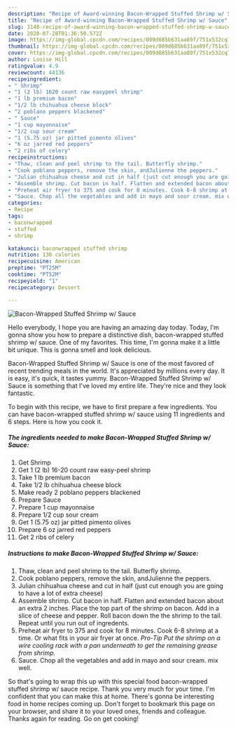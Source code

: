 ```yaml
---
description: "Recipe of Award-winning Bacon-Wrapped Stuffed Shrimp w/ Sauce"
title: "Recipe of Award-winning Bacon-Wrapped Stuffed Shrimp w/ Sauce"
slug: 3140-recipe-of-award-winning-bacon-wrapped-stuffed-shrimp-w-sauce
date: 2020-07-28T01:36:50.572Z
image: https://img-global.cpcdn.com/recipes/009d685b631aa89f/751x532cq70/bacon-wrapped-stuffed-shrimp-w-sauce-recipe-main-photo.jpg
thumbnail: https://img-global.cpcdn.com/recipes/009d685b631aa89f/751x532cq70/bacon-wrapped-stuffed-shrimp-w-sauce-recipe-main-photo.jpg
cover: https://img-global.cpcdn.com/recipes/009d685b631aa89f/751x532cq70/bacon-wrapped-stuffed-shrimp-w-sauce-recipe-main-photo.jpg
author: Louise Hill
ratingvalue: 4.9
reviewcount: 44136
recipeingredient:
- " Shrimp"
- "1 (2 lb) 1620 count raw easypeel shrimp"
- "1 lb premium bacon"
- "1/2 lb chihuahua cheese block"
- "2 poblano peppers blackened"
- " Sauce"
- "1 cup mayonnaise"
- "1/2 cup sour cream"
- "1 (5.75 oz) jar pitted pimento olives"
- "6 oz jarred red peppers"
- "2 ribs of celery"
recipeinstructions:
- "Thaw, clean and peel shrimp to the tail. Butterfly shrimp."
- "Cook poblano peppers, remove the skin, andJulienne the peppers."
- "Julian chihuahua cheese and cut in half (just cut enough you are going to have a lot of extra cheese)"
- "Assemble shrimp. Cut bacon in half. Flatten and extended bacon about an extra 2 inches. Place the top part of the shrimp on bacon. Add in a slice of cheese and pepper. Roll bacon down the the shrimp to the tail. Repeat until you run out of ingredents."
- "Preheat air fryer to 375 and cook for 8 minutes. Cook 6-8 shrimp at a time. Or what fits in your air fryer at once. *Pro-Tip Put the shrimp on a wire cooling rack with a pan underneath to get the remaining grease from shrimp.*"
- "Sauce. Chop all the vegetables and add in mayo and sour cream. mix well."
categories:
- Recipe
tags:
- baconwrapped
- stuffed
- shrimp

katakunci: baconwrapped stuffed shrimp 
nutrition: 130 calories
recipecuisine: American
preptime: "PT25M"
cooktime: "PT52M"
recipeyield: "1"
recipecategory: Dessert

---
```



![Bacon-Wrapped Stuffed Shrimp w/ Sauce](https://img-global.cpcdn.com/recipes/009d685b631aa89f/751x532cq70/bacon-wrapped-stuffed-shrimp-w-sauce-recipe-main-photo.jpg)

Hello everybody, I hope you are having an amazing day today. Today, I'm gonna show you how to prepare a distinctive dish, bacon-wrapped stuffed shrimp w/ sauce. One of my favorites. This time, I'm gonna make it a little bit unique. This is gonna smell and look delicious.



Bacon-Wrapped Stuffed Shrimp w/ Sauce is one of the most favored of recent trending meals in the world. It's appreciated by millions every day. It is easy, it's quick, it tastes yummy. Bacon-Wrapped Stuffed Shrimp w/ Sauce is something that I've loved my entire life. They're nice and they look fantastic.


To begin with this recipe, we have to first prepare a few ingredients. You can have bacon-wrapped stuffed shrimp w/ sauce using 11 ingredients and 6 steps. Here is how you cook it.

<!--inarticleads1-->

##### The ingredients needed to make Bacon-Wrapped Stuffed Shrimp w/ Sauce:

1. Get  Shrimp
1. Get 1 (2 lb) 16-20 count raw easy-peel shrimp
1. Take 1 lb premium bacon
1. Take 1/2 lb chihuahua cheese block
1. Make ready 2 poblano peppers blackened
1. Prepare  Sauce
1. Prepare 1 cup mayonnaise
1. Prepare 1/2 cup sour cream
1. Get 1 (5.75 oz) jar pitted pimento olives
1. Prepare 6 oz jarred red peppers
1. Get 2 ribs of celery




<!--inarticleads2-->

##### Instructions to make Bacon-Wrapped Stuffed Shrimp w/ Sauce:

1. Thaw, clean and peel shrimp to the tail. Butterfly shrimp.
1. Cook poblano peppers, remove the skin, andJulienne the peppers.
1. Julian chihuahua cheese and cut in half (just cut enough you are going to have a lot of extra cheese)
1. Assemble shrimp. Cut bacon in half. Flatten and extended bacon about an extra 2 inches. Place the top part of the shrimp on bacon. Add in a slice of cheese and pepper. Roll bacon down the the shrimp to the tail. Repeat until you run out of ingredents.
1. Preheat air fryer to 375 and cook for 8 minutes. Cook 6-8 shrimp at a time. Or what fits in your air fryer at once. *Pro-Tip Put the shrimp on a wire cooling rack with a pan underneath to get the remaining grease from shrimp.*
1. Sauce. Chop all the vegetables and add in mayo and sour cream. mix well.




So that's going to wrap this up with this special food bacon-wrapped stuffed shrimp w/ sauce recipe. Thank you very much for your time. I'm confident that you can make this at home. There's gonna be interesting food in home recipes coming up. Don't forget to bookmark this page on your browser, and share it to your loved ones, friends and colleague. Thanks again for reading. Go on get cooking!

